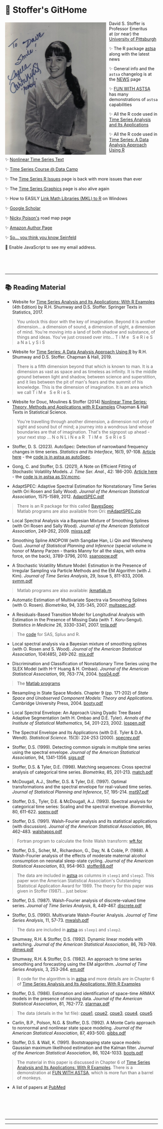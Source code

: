 # &#128041;  Stoffer's GitHome


<img style="float: left; padding: 5px 10px 0px 0px; width: 333px;" src="figs/AC.jpg"/>

David S. Stoffer  is Professor Emeritus <br/>
 at (or near) the [University of Pittsburgh](http://www.pitt.edu)
<br/> 
 

&#10024; The R package [astsa](https://github.com/nickpoison/astsa/blob/master/README.md) along with the latest news

 &#10024; General info and the `astsa` changelog is at the [NEWS](https://github.com/nickpoison/astsa/blob/master/NEWS.md) page

 &#10024;  [FUN WITH ASTSA](https://github.com/nickpoison/astsa/blob/master/fun_with_astsa/fun_with_astsa.md) has many demonstrations of `astsa` capabilities

&#10024;  All the R code used in [Time Series Analysis and Its Applications](https://github.com/nickpoison/tsa4/blob/master/textRcode.md)

&#10024;  All the R code used in [Time Series: A Data Analysis Approach Using R](https://github.com/nickpoison/tsda/blob/main/Rcode.md)

&#10024; [Nonlinear Time Series Text](http://www.stat.pitt.edu/stoffer/nltsa/)

&#10024; [Time Series  Course @ Data Camp](https://www.datacamp.com/courses/arima-modeling-with-r)

&#10024; The [Time Series R Issues](https://nickpoison.github.io/rissues) page is back with more issues than ever

&#10024; The [Time Series Graphics](https://nickpoison.github.io/tsgraph) page is also alive again

&#10024; How to EASILY [Link Math Libraries (MKL) to R](https://nickpoison.github.io/mkl) on Windows 
 
&#10024; [Google Scholar](http://scholar.google.com/citations?user=fjls7x0AAAAJ)

&#10024; [Nicky Poison's](https://nickpoison.github.io/) road map page

&#10024; [Amazon Author Page](https://www.amazon.com/author/david.stoffer)

&#10024; [So... you think you know Seinfeld](https://github.com/DSStoffer/dsstoffer.github.io/blob/main/Seinfeld.md)


📧 <script language="JavaScript"><!-- Begin
             jemail("stoffer", "pitt", "edu");
             //  End --></script>
<noscript>
   	Enable JavaScript to see my email address.
</noscript>     


<br/><br/><br/>

---

## &#128218; Reading Material 


- Website for [Time Series Analysis and Its Applications: With R Examples](https://github.com/nickpoison/tsa4) (4th Edition) by R.H. Shumway and D.S. Stoffer. Springer Texts in Statistics, 2017.

> You unlock this door with the key of imagination. Beyond it is another dimension...    a dimension of sound, a dimension of sight, a dimension of mind. You're moving into a land of both shadow and substance, of things and ideas. You've just crossed over into...  T i M e &nbsp; S e R i e S  &nbsp; a N a L y S i S

- Website for [Time Series: A Data Analysis Approach Using R](https://github.com/nickpoison/tsda) by R.H. Shumway and D.S. Stoffer. Chapman &amp; Hall, 2019.

> There is a fifth dimension beyond that which is known to man. It is a dimension as vast as space and as timeless as infinity. It is the middle ground between light and shadow, between science and superstition, and it lies between the pit of man's fears and the summit of his knowledge. This is the dimension of imagination. It is an area which we call  T i M e &nbsp; S e R i e S.                                    

- Website for Douc, Moulines &amp; Stoffer (2014) [Nonlinear Time Series: Theory, Methods and Applications with R Examples](http://www.stat.pitt.edu/stoffer/nltsa/)  Chapman &amp; Hall  Texts in Statistical Science. 

> You're travelling through another dimension, a dimension not only of sight and sound but of mind; a journey into a wondrous land whose boundaries are that of imagination. That's the signpost up ahead - your next stop ... N o N L i N e a R   &nbsp;    T i M e &nbsp; S e R i e S   


*  Stoffer, D. S. (2023). AutoSpec: Detection of narrowband frequency changes in time series. _Statistics and Its Interface_, 16(1), 97-108. [Article here](https://dx.doi.org/10.4310/21-SII703) - the [code is in astsa as autoSpec](https://github.com/nickpoison/astsa/blob/master/fun_with_astsa/fun_with_astsa.md#autospec).

* Gong, C. and Stoffer, D.S. (2021), A Note on Efficient Fitting of Stochastic Volatility Models. _J. Time Ser. Anal._, 42: 186-200. [Article here](files/SVmodels.pdf) - the [code is in astsa as SV.mcmc](https://github.com/nickpoison/astsa/blob/master/fun_with_astsa/fun_with_astsa.md#stochastic-volatility).

 
 
* AdaptSPEC: Adaptive Spectral Estimation for Nonstationary Time Series  (with Ori Rosen and Sally Wood). _Journal of the American Statistical Association_, 1575-1589, 2012.
[AdaptSPEC.pdf](files/adaptSPECjasa.pdf)

> There is an R package for this called  [BayesSpec](http://cran.rstudio.com/web/packages/BayesSpec/index.html) <br/> Matlab programs are also available from Ori: [mAdaptSPEC.zip](http://www.math.utep.edu/Faculty/ori/AdaptSpec.zip) 




* Local Spectral Analysis via a Bayesian Mixture of
Smoothing Splines (with Ori Rosen and Sally Wood). _Journal of
the American Statistical Association_, 249-262, 2009. [mixss.pdf](files/mixss.pdf)



* Smoothing Spline ANOPOW (with Sangdae Han, Li Qin and Wensheng Guo). _Journal of Statistical Planning and Inference_ (special volume in honor of Manny Parzen - thanks Manny for all the slaps, with extra force, on the back),  3789-3796, 2010.  [ssanopow.pdf](files/ssanopow.pdf)


* A Stochastic Volatility Mixture Model: Estimation in the Presence of Irregular Sampling via Particle Methods and the EM Algorithm (with J. Kim). _Journal of Time Series Analysis_,
29, Issue 5, 811-833, 2008. [svmm.pdf](files/svmm.pdf)

> Matlab programs are also available: [jkmatlab.m](files/jkmatlab.m)




* Automatic  Estimation of  Multivariate Spectra via Smoothing Splines (with O. Rosen). _Biometrika_, 94,  335-345, 2007. [multspec.pdf](files/multspec.pdf).





* A Residuals-Based Transition Model for Longitudinal Analysis with Estimation 
in the Presence of Missing Data (with T. Koru-Sengul). _Statistics in Medicine_ 26, 3330-3341,  2007. [tmla.pdf](files/tmla.pdf)
 

>  The [code](files/tmla_code.pdf) for SAS, Splus and R.




* Local spectral analysis via a Bayesian mixture of smoothing splines (with O. Rosen and S. Wood). _Journal of the American Statistical Association_, 104(485), 249-262. [mix.pdf](files/mix.pdf)



* Discrimination and Classification of Nonstationary Time Series using the SLEX Model (with H-Y Huang &amp; H. Ombao). _Journal of
the American Statistical Association_, 99, 763-774, 2004. [hos04.pdf](files/hos04.pdf).

> The [Matlab programs](http://www.stat.pitt.edu/stoffer/dss_files/slex/matlab.html)



* Resampling in State Space Models. Chapter 9 (pp. 171-202) of _State Space and Unobserved Component Models: Theory and Applications._ Cambridge University Press, 2004. [booty.pdf](files/booty.pdf)  


* Local Spectral Envelope: An Approach Using Dyadic Tree Based Adaptive Segmentation (with H. Ombao and D.E. Tyler). _Annals of the Institute of Statistical Mathematics_,  54, 201-223, 2002. [lospen.pdf](files/lospen.pdf)


* The Spectral Envelope and Its Applications (with D.E. Tyler &amp; D.A. Wendt). _Statistical Science_. 15(3): 224-253 (2000).  [specrev.pdf](files/specrev.pdf)  
  

* Stoffer, D.S. (1999). Detecting common signals in multiple time series using the spectral envelope. _Journal of the American Statistical Association_, 94, 1341-1356.
[sigs.pdf](files/sigs.pdf) 



* Stoffer,  D.S. &amp; Tyler, D.E. (1998). Matching sequences: Cross spectral analysis
of categorical time series. _Biometrika_, 85, 201-213.  [match.pdf](files/match.pdf)



* McDougall, A.J., Stoffer, D.S. &amp; Tyler, D.E. (1997). Optimal transformations and the spectral envelope for real-valued time series. _Journal of Statistical Planning and
Inference_, 57, 195-214.  [mst97.pdf](files/mst97.pdf)


*  Stoffer, D.S., Tyler, D.E. &amp; McDougall, A.J. (1993). Spectral analysis for categorical
time series: Scaling and the spectral envelope. _Biometrika_, 80, 611-622. [spenv.pdf](files/spenv.pdf)


* Stoffer, D.S. (1991). Walsh-Fourier analysis and its statistical applications (with
discussion). _Journal of the American Statistical Association_, 86, 462-483. [walshapps.pdf](files/walshapps.pdf)

> Fortran program to calculate the finite Walsh transform: [wft.for](files/wft.txt) 


* Stoffer, D.S., Scher, M., Richardson, G., Day, N. &amp; Coble, P. (1988). A Walsh-Fourier analysis of the effects of moderate maternal alcohol consumption on neonatal sleep-state cycling. _Journal of the American Statistical Association_, 83, 954-963.  [stoffer88.pdf](files/stoffer88.pdf)

> The data are included in [astsa](https://github.com/nickpoison/astsa/blob/master/README.md) as columns in `sleep1` and `sleep2`. This paper won the American Statistical Association's Outstanding Statistical Application  Award for 1989. The theory for this paper was given in Stoffer (1987)... just below:



* Stoffer, D.S. (1987). Walsh-Fourier analysis of discrete-valued time series. _Journal of Time Series Analysis_, 8, 449-467. [discrete.pdf](files/discrete.pdf)



* Stoffer, D.S. (1990). Multivariate Walsh-Fourier Analysis.  _Journal of Time Series   Analysis_,  11, 57-73. [mwalsh.pdf](files/mwalsh.pdf)

> The data are included in [astsa](https://github.com/nickpoison/astsa/blob/master/README.md) as `sleep1` and `sleep2`.


* Shumway, R.H. &amp; Stoffer, D.S. (1992). Dynamic linear models with switching. _Journal of the American Statistical Association_, 86, 763-769.  [dlmws.pdf](files/dlmws.pdf)


* Shumway, R.H. &amp; Stoffer, D.S. (1982). An approach to time series smoothing and forecasting using the EM algorithm. _Journal of Time Series Analysis_, 3, 253-264. [em.pdf](files/em.pdf) 

> R code for the algorithm is in [astsa](https://github.com/nickpoison/astsa/blob/master/README.md) and more details are in Chapter 6 of [Time Series Analysis and Its Applications: With R Examples](https://github.com/nickpoison/tsa4)


* Stoffer, D.S. (1986). Estimation and identification of space-time ARMAX models in the presence of missing data. _Journal of the American Statistical Association_, 81, 762-772. [starmax.pdf](files/starmax.pdf) 


> The data (details in the 1st file): [cpue1](files/cpue1.dat.txt), [cpue2](files/cpue2.dat.txt), [cpue3](files/cpue3.dat.txt), [cpue4](files/cpue4.dat.txt), [cpue5](files/cpue5.dat.txt)



* Carlin, B.P., Polson, N.G. &amp; Stoffer, D.S. (1992). A Monte Carlo approach to
nonnormal and nonlinear state space modeling. _Journal of the American Statistical Association_, 87, 493-500. [gibbs.pdf](files/gibbs.pdf)


* Stoffer, D.S. &amp; Wall, K. (1991). Bootstrapping state space models: Gaussian maximum likelihood estimation and the Kalman filter. _Journal of the American Statistical Association_, 86, 1024-1033. [boots.pdf](files/boots.pdf)

> The material in this paper is discussed in Chapter 6 of [Time Series Analysis and Its Applications: With R Examples](https://github.com/nickpoison/tsa4).  There is a demonstration at [FUN WITH ASTSA](https://github.com/nickpoison/astsa/blob/master/fun_with_astsa/fun_with_astsa.md#7-state-space-models), which is more fun than a barrel of monkeys.  

*  A list of papers at [PubMed](http://www.ncbi.nlm.nih.gov/sites/entrez?dispmax=20&term=Stoffer%20D&db=PubMed&pmfilter_EDatLimit=added%20to%20PubMed%20in%20the%20last%200%20i&cmd_current=Limits&orig_db=PubMed&cmd=Search&doptcmdl=DocSum) 

<br/><br/><br><br>

---
             
---




















 




